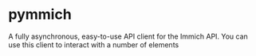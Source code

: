 # pymmich
A fully asynchronous, easy-to-use API client for the Immich API. You can use this client to interact with a number of elements
